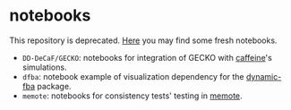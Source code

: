 # notebooks

This repository is deprecated. [Here](https://github.com/carrascomj/doc_lab/tree/master/notebooks) you may find some fresh notebooks.

* `DD-DeCaF/GECKO`: notebooks for integration of GECKO with [caffeine](https://caffeine.dd-decaf.eu/)'s simulations.
* `dfba`: notebook example of visualization dependency for the [dynamic-fba](https://gitlab.com/davidtourigny/dynamic-fba/merge_requests/11) package.
* `memote`: notebooks for consistency tests' testing in [memote](https://github.com/opencobra/memote/pull/678).
